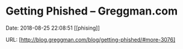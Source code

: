 # Getting Phished – Greggman.com

Date: 2018-08-25 22:08:51
[[phising]]

URL: [http://blog.greggman.com/blog/getting-phished/#more-3076]
